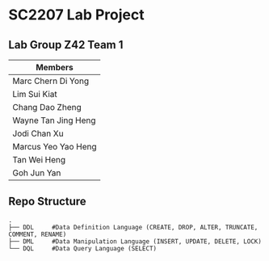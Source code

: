 # SC2207 Lab Project
## Lab Group Z42 Team 1

| Members               | 
| --------------------- | 
| Marc Chern Di Yong    | 
| Lim Sui Kiat          |
| Chang Dao Zheng       |
| Wayne Tan Jing Heng   |
| Jodi Chan Xu          |
| Marcus Yeo Yao Heng   |
| Tan Wei Heng          |
| Goh Jun Yan           |


## Repo Structure 

```tree
.
├── DDL     #Data Definition Language (CREATE, DROP, ALTER, TRUNCATE, COMMENT, RENAME)
├── DML     #Data Manipulation Language (INSERT, UPDATE, DELETE, LOCK)
└── DQL     #Data Query Language (SELECT)

```